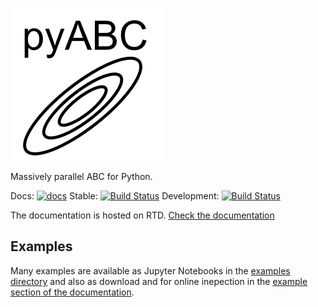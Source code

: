 
![pyABC](doc/logo.png)


Massively parallel ABC for Python.


Docs: [![docs](https://readthedocs.org/projects/pyabc/badge/?version=latest)](http://pyabc.readthedocs.io/en/latest/)
Stable: [![Build Status](https://travis-ci.org/neuralyzer/pyabc.svg?branch=master)](https://travis-ci.org/neuralyzer/pyabc)
Development: [![Build Status](https://travis-ci.org/neuralyzer/pyabc.svg?branch=development)](https://travis-ci.org/neuralyzer/pyabc)




The documentation is hosted on RTD.
[Check the documentation](http://pyabc.readthedocs.io/en/latest/index.html)





Examples
--------

Many examples are available as Jupyter Notebooks in the
[examples directory](doc/examples) and also as download and for
online inepection in the
[example section of the documentation](http://pyabc.readthedocs.io/en/latest/examples.html).

